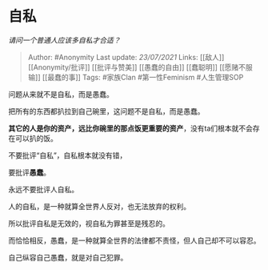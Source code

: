 # 自私
*请问一个普通人应该多自私才合适？*

> Author: #Anonymity
Last update: *23/07/2021* 
Links: [[敌人]] [[Anonymity/批评]] [[批评与赞美]] [[愚蠢的自由]] [[蠢聪明]] [[愿赌不服输]] [[最蠢的事]]
Tags:  #家族Clan #第一性Feminism #人生管理SOP  



问题从来就不是自私，而是愚蠢。

把所有的东西都扒拉到自己碗里，这问题不是自私，而是愚蠢。

**其它的人是你的资产，远比你碗里的那点饭更重要的资产**，没有ta们根本就不会存在可以扒的饭。

不要批评“自私”，自私根本就没有错，

要批评**愚蠢**。

  


永远不要批评人自私。

人的自私，是一种就算全世界人反对，也无法放弃的权利。

所以批评自私是无效的，视自私为罪甚至是残忍的。

而恰恰相反，愚蠢，是一种就算全世界的法律都不责怪，但人自己却不可以容忍。

自己纵容自己愚蠢，就是对自己犯罪。



